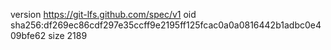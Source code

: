 version https://git-lfs.github.com/spec/v1
oid sha256:df269ec86cdf297e35ccff9e2195ff125fcac0a0a0816442b1adbc0e409bfe62
size 2189
